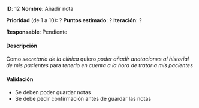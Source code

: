**ID**: 12
**Nombre**: Añadir nota

**Prioridad** (de 1 a 10): ?
**Puntos estimado**: ?
**Iteración**: ?

**Responsable**: Pendiente

#### Descripción

Como *secretario de la clínica* quiero *poder añadir anotaciones al historial de mis pacientes* para *tenerlo en cuenta a la hora de tratar a mis pacientes*

#### Validación

* Se deben poder guardar notas
* Se debe pedir confirmación antes de guardar las notas
